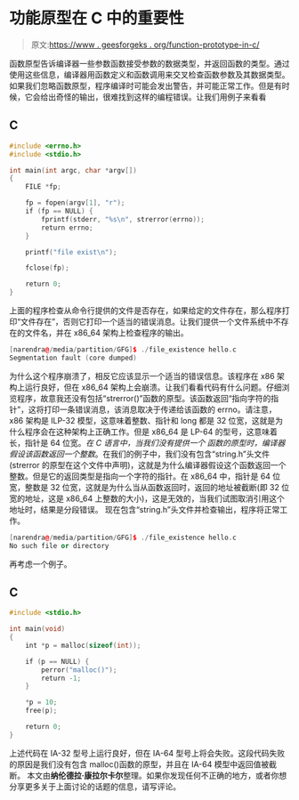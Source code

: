 # 功能原型在 C 中的重要性

> 原文:[https://www . geesforgeks . org/function-prototype-in-c/](https://www.geeksforgeeks.org/importance-of-function-prototype-in-c/)

函数原型告诉编译器一些参数函数接受参数的数据类型，并返回函数的类型。通过使用这些信息，编译器用函数定义和函数调用来交叉检查函数参数及其数据类型。如果我们忽略函数原型，程序编译时可能会发出警告，并可能正常工作。但是有时候，它会给出奇怪的输出，很难找到这样的编程错误。让我们用例子来看看

## C

```cpp
#include <errno.h>
#include <stdio.h>

int main(int argc, char *argv[])
{
    FILE *fp;

    fp = fopen(argv[1], "r");
    if (fp == NULL) {
        fprintf(stderr, "%s\n", strerror(errno));
        return errno;
    }

    printf("file exist\n");

    fclose(fp);

    return 0;
}
```

上面的程序检查从命令行提供的文件是否存在，如果给定的文件存在，那么程序打印“文件存在”，否则它打印一个适当的错误消息。让我们提供一个文件系统中不存在的文件名，并在 x86_64 架构上检查程序的输出。

```cpp
[narendra@/media/partition/GFG]$ ./file_existence hello.c
Segmentation fault (core dumped)
```

为什么这个程序崩溃了，相反它应该显示一个适当的错误信息。该程序在 x86 架构上运行良好，但在 x86_64 架构上会崩溃。让我们看看代码有什么问题。仔细浏览程序，故意我还没有包括“strerror()”函数的原型。该函数返回“指向字符的指针”，这将打印一条错误消息，该消息取决于传递给该函数的 errno。请注意，x86 架构是 ILP-32 模型，这意味着整数、指针和 long 都是 32 位宽，这就是为什么程序会在这种架构上正确工作。但是 x86_64 是 LP-64 的型号，这意味着长，指针是 64 位宽。*在 C 语言中，当我们没有提供一个* *函数的原型时，编译器假设该函数返回一个整数*。在我们的例子中，我们没有包含“string.h”头文件(strerror 的原型在这个文件中声明)，这就是为什么编译器假设这个函数返回一个整数。但是它的返回类型是指向一个字符的指针。在 x86_64 中，指针是 64 位宽，整数是 32 位宽，这就是为什么当从函数返回时，返回的地址被截断(即 32 位宽的地址，这是 x86_64 上整数的大小)，这是无效的，当我们试图取消引用这个地址时，结果是分段错误。
现在包含“string.h”头文件并检查输出，程序将正常工作。

```cpp
[narendra@/media/partition/GFG]$ ./file_existence hello.c
No such file or directory
```

再考虑一个例子。

## C

```cpp
#include <stdio.h>

int main(void)
{
    int *p = malloc(sizeof(int));

    if (p == NULL) {
        perror("malloc()");
        return -1;
    }

    *p = 10;
    free(p);

    return 0;
}
```

上述代码在 IA-32 型号上运行良好，但在 IA-64 型号上将会失败。这段代码失败的原因是我们没有包含 malloc()函数的原型，并且在 IA-64 模型中返回值被截断。
本文由**纳伦德拉·康拉尔卡尔**整理。如果你发现任何不正确的地方，或者你想分享更多关于上面讨论的话题的信息，请写评论。